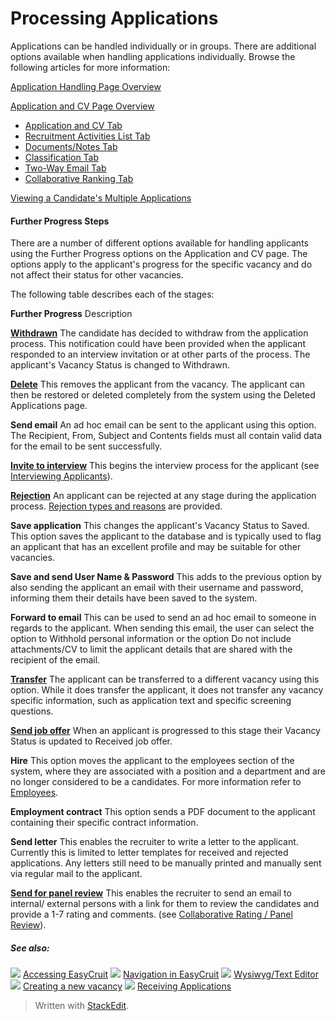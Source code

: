 # Processing Applications

Applications can be handled individually or in groups. There are additional options available when handling applications individually. Browse the following articles for more information:

[Application Handling Page Overview](application_handling_page_overview.htm)

[Application and CV Page Overview](application_and_cv_page_overview.htm)

-   [Application and CV Tab](application_and_cv_tab.htm)
-   [Recruitment Activities List Tab](recruitment_activities_list_tab.htm)
-   [Documents/Notes Tab](documents_notes_tab.htm)
-   [Classification Tab](classification_tab.htm)
-   [Two-Way Email Tab](two_way_email_tab.htm)
-   [Collaborative Ranking Tab](collaborative_rating_tab.htm)

[Viewing a Candidate's Multiple Applications](viewing_a_candidates_multiple_applications.htm)

#### Further Progress Steps

There are a number of different options available for handling applicants using the  Further Progress  options on the  Application and CV  page. The options apply to the applicant's progress for the specific vacancy and do not affect their status for other vacancies.

The following table describes each of the stages:

**Further Progress**
Description

**[Withdrawn](rejecting_and_withdrawing_an_applicant.htm)**
The candidate has decided to withdraw from the application process. This notification could have been provided when the applicant responded to an interview invitation or at other parts of the process. The applicant's  Vacancy Status  is changed to  Withdrawn.

**[Delete](deleting_an_applicant.htm)**
This removes the applicant from the vacancy. The applicant can then be restored or deleted completely from the system using the  Deleted Applications  page.

**Send email**
An ad hoc email can be sent to the applicant using this option. The  Recipient,  From,  Subject  and  Contents  fields must all contain valid data for the email to be sent successfully.

**[Invite to interview](interviewing_applicants.htm)**
This begins the interview process for the applicant (see  [Interviewing Applicants](interviewing_applicants.htm)).

**[Rejection](rejecting_and_withdrawing_an_applicant.htm)**
An applicant can be rejected at any stage during the application process.  [Rejection types and reasons](rejecting_and_withdrawing_an_applicant.htm)  are provided.

**Save application**
This changes the applicant's  Vacancy Status  to  Saved. This option saves the applicant to the database and is typically used to flag an applicant that has an excellent profile and may be suitable for other vacancies.

**Save and send User Name & Password**
This adds to the previous option by also sending the applicant an email with their username and password, informing them their details have been saved to the system.

**Forward to email**
This can be used to send an ad hoc email to someone in regards to the applicant. When sending this email, the user can select the option to Withhold personal information or the option Do not include attachments/CV to limit the applicant details that are shared with the recipient of the email.

**[Transfer](transferring_applicants.htm)**
The applicant can be transferred to a different vacancy using this option. While it does transfer the applicant, it does not transfer any vacancy specific information, such as application text and specific screening questions.

**[Send job offer](making_an_offer_to_an_applicant.htm)**
When an applicant is progressed to this stage their Vacancy Status is updated to Received job offer.

**Hire**
This option moves the applicant to the employees section of the system, where they are associated with a position and a department and are no longer considered to be a candidates. For more information refer to  [Employees](guide_for_users_employees.htm).

**Employment contract**
This option sends a PDF document to the applicant containing their specific contract information.

**Send letter**
This enables the recruiter to write a letter to the applicant. Currently this is limited to letter templates for received and rejected applications. Any letters still need to be manually printed and manually sent via regular mail to the applicant.

**[Send for panel review](collaborative_rating_panel_review.htm)**
This enables the recruiter to send an email to internal/ external persons with a link for them to review the candidates and provide a 1-7 rating and comments. (see  [Collaborative Rating / Panel Review](collaborative_rating_panel_review.htm)).

##### See also:

![](../Resources/Images/icon-document-link.png) [Accessing EasyCruit](accessing_easycruit.htm)
![](../Resources/Images/icon-document-link.png) [Navigation in EasyCruit](navigation_in_easycruit.htm)
![](../Resources/Images/icon-document-link.png) [Wysiwyg/Text Editor](wysiwyg_text_editor.htm)
![](../Resources/Images/icon-document-link.png) [Creating a new vacancy](creating_a_new_vacancy.htm)
![](../Resources/Images/icon-document-link.png) [Receiving Applications](receiving_applications.htm)



> Written with [StackEdit](https://stackedit.io/).
<!--stackedit_data:
eyJoaXN0b3J5IjpbLTEyNTYyOTQwNDFdfQ==
-->